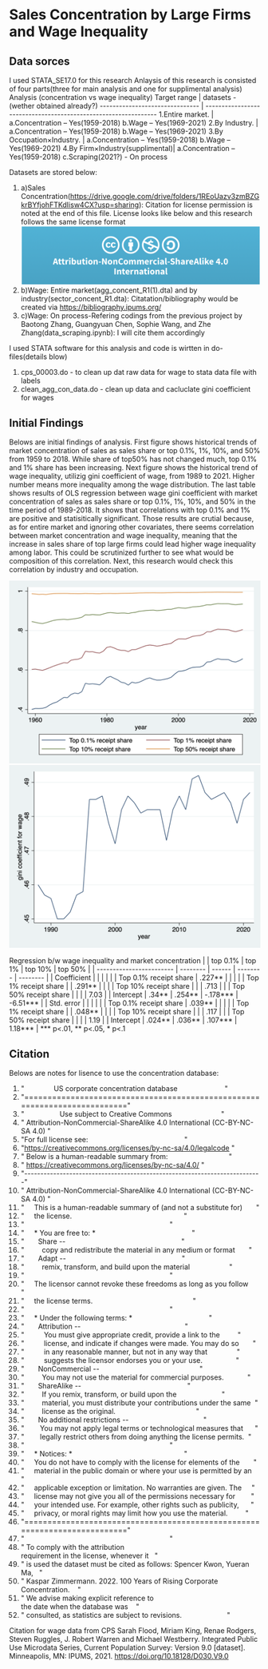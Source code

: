 

# Sales Concentration by Large Firms and Wage Inequality
## Data sorces
I used STATA_SE17.0 for this research
Anlaysis of this research is consisted of four parts(three for main analysis and one for supplimental analysis)
Analysis (concentration vs wage inequality)
Target range                    | datasets - (wether obtained already?)
------------------------------- | ---------------------------------------------------------------
1.Entire market.                | a.Concentration – Yes(1959-2018) b.Wage – Yes(1969-2021)
2.By Industry.                  | a.Concentration – Yes(1959-2018) b.Wage – Yes(1969-2021)
3.By Occupation×Industry.       | a.Concentration – Yes(1959-2018) b.Wage – Yes(1969-2021)
4.By Firm×Industry(supplimental)| a.Concentration – Yes(1959-2018) c.Scraping(2021?) - On process

Datasets are stored below:
1. a)Sales Concentration(https://drive.google.com/drive/folders/1REoUazv3zmBZGkrBYfjohFTKdIisw4CX?usp=sharing): Citation for license permission is noted at the end of this file. License looks like below and this research follows the same license format
![png](license.png)
3. b)Wage: Entire market(agg_concent_R1(1).dta) and by industry(sector_concent_R1.dta): Citatation/bibliography would be created via https://bibliography.ipums.org/
4. c)Wage: On process-Refering codings from the previous project by Baotong Zhang, Guangyuan Chen, Sophie Wang, and Zhe Zhang(data_scraping.ipynb): I will cite them accordingly

I used STATA software for this analysis and code is wirtten in do-files(details blow)
1. cps_00003.do - to clean up dat raw data for wage to stata data file with labels
2. clean_agg_con_data.do - clean up data and cacluclate gini coefficient for wages

## Initial Findings
Belows are initial findings of analysis. First figure shows historical trends of market concentration of sales as sales share or top 0.1%, 1%, 10%, and 50% from 1959 to 2018. While share of top50% has not changed much, top 0.1% and 1% share has been increasing. Next figure shows the historical trend of wage inequality, utilizig gini coefficient of wage, from 1989 to 2021. Higher number means more inequality among the wage distribution. The last table shows results of OLS regression between wage gini coefficient with market concentration of sales as sales share or top 0.1%, 1%, 10%, and 50% in the time period of 1989-2018. It shows that correlations with top 0.1% and 1% are positive and statisitically significant. Those results are crutial because, as for entire market and ignoring other covariates, there seems correlation between market concentration and wage inequality, meaning that the increase in sales share of top large firms could lead higher wage inequality among labor. This could be scrutinized further to see what would be composition of this correlation. Next, this research would check this correlation by industry and occupation.

![png](sales_concentration.png)
![png](wage_inequality.png)

Regression b/w wage inequality and market concentration
|                          | top 0.1% | top 1% | top 10%  | top 50%  |
| ------------------------ | -------- | ------ | -------- | -------- |
| Coefficient              |          |        |          |          |
|   Top 0.1% receipt share | .227**   |        |          |          |
|   Top 1% receipt share   |          | .291** |          |          |
|   Top 10% receipt share  |          |        | .713     |          |
|   Top 50% receipt share  |          |        |          | 7.03     |
|   Intercept              | .34**    | .254** | -.178*** | -6.51*** |
| Std. error               |          |        |          |          |
|   Top 0.1% receipt share | .039**   |        |          |          |
|   Top 1% receipt share   |          | .048** |          |          |
|   Top 10% receipt share  |          |        | .117     |          |
|   Top 50% receipt share  |          |        |          | 1.19     |
|   Intercept              | .024**   | .036** | .107***  | 1.18***  |
*** p<.01, ** p<.05, * p<.1
## Citation
Belows are notes for lisence to use the concentration database:
  1.  "               US corporate concentration database                        " 
  2.  "==========================================================================" 
  3.  "                  Use subject to Creative Commons                         " 
  4.  " Attribution-NonCommercial-ShareAlike 4.0 International (CC-BY-NC-SA 4.0) "
  5.  "For full license see:                                                     " 
  6.  "https://creativecommons.org/licenses/by-nc-sa/4.0/legalcode               " 
  7.  " Below is a human-readable summary from:                                  " 
  8.  " https://creativecommons.org/licenses/by-nc-sa/4.0/                       " 
  9.  "--------------------------------------------------------------------------" 
 10.  " Attribution-NonCommercial-ShareAlike 4.0 International (CC-BY-NC-SA 4.0) "
 11.  "     This is a human-readable summary of (and not a substitute for)       "
 12.  "     the license.                                                         "
 13.  "                                                                          "
 14.  "     * You are free to: *                                                 "
 15.  "       Share --                                                           " 
 16.  "         copy and redistribute the material in any medium or format       "
 17.  "       Adapt --                                                           " 
 18.  "         remix, transform, and build upon the material                    "
 19.  "                                                                          "
 20.  "     The licensor cannot revoke these freedoms as long as you follow      " 
 21.  "     the license terms.                                                   " 
 22.  "                                                                          "
 23.  "     * Under the following terms: *                                       "
 24.  "       Attribution --                                                     "
 25.  "          You must give appropriate credit, provide a link to the         " 
 26.  "          license, and indicate if changes were made. You may do so       " 
 27.  "          in any reasonable manner, but not in any way that               " 
 28.  "          suggests the licensor endorses you or your use.                 "
 29.  "       NonCommercial --                                                   "
 30.  "         You may not use the material for commercial purposes.            "
 31.  "       ShareAlike --                                                      "
 32.  "         If you remix, transform, or build upon the                       " 
 33.  "         material, you must distribute your contributions under the same  " 
 34.  "         license as the original.                                         "
 35.  "       No additional restrictions --                                      "
 36.  "        You may not apply legal terms or technological measures that      "
 37.  "        legally restrict others from doing anything the license permits.  "
 38.  "                                                                          "
 39.  "     * Notices: *                                                         "
 40.  "     You do not have to comply with the license for elements of the       " 
 41.  "     material in the public domain or where your use is permitted by an   " 
 42.  "     applicable exception or limitation. No warranties are given. The     " 
 43.  "     license may not give you all of the permissions necessary for        " 
 44.  "     your intended use. For example, other rights such as publicity,      " 
 45.  "     privacy, or moral rights may limit how you use the material.         " 
 46.  "=========================================================================="
 47.  "                                                                          "
 48.  " To comply with the attribution requirement in the license, whenever it   "
 49.  " is used the dataset must be cited as follows: Spencer Kwon, Yueran Ma,   "
 50.  " Kaspar Zimmermann. 2022. 100 Years of Rising Corporate Concentration.    "
 51.  " We advise making explicit reference to the date when the database was    "
 52.  " consulted, as statistics are subject to revisions.                       "

Citation for wage data from CPS
Sarah Flood, Miriam King, Renae Rodgers, Steven Ruggles, J. Robert Warren and Michael Westberry. Integrated Public Use Microdata Series, Current Population Survey: Version 9.0 [dataset]. Minneapolis, MN: IPUMS, 2021.
https://doi.org/10.18128/D030.V9.0
